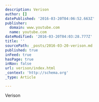 ```yaml
---
description: Verison
author: []
datePublished: '2016-03-20T04:06:52.663Z'
publisher:
  domain: www.youtube.com
  name: youtube.com
dateModified: '2016-03-20T04:03:28.777Z'
title: ''
sourcePath: _posts/2016-03-20-verison.md
published: true
inFeed: true
hasPage: true
inNav: false
url: verison/index.html
_context: 'http://schema.org'
_type: Article

---
```

Verison